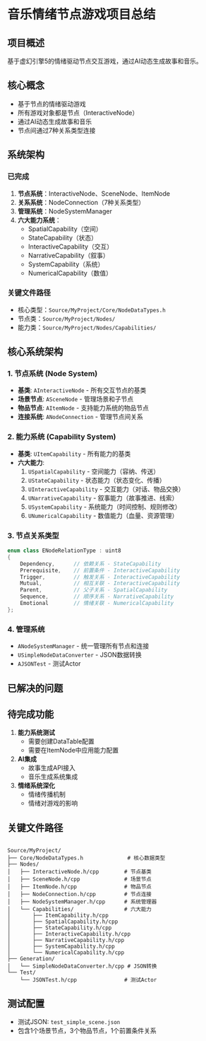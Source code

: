 # 音乐情绪节点游戏项目总结

## 项目概述
基于虚幻引擎5的情绪驱动节点交互游戏，通过AI动态生成故事和音乐。

## 核心概念
- 基于节点的情绪驱动游戏
- 所有游戏对象都是节点（InteractiveNode）
- 通过AI动态生成故事和音乐
- 节点间通过7种关系类型连接

## 系统架构
### 已完成
1. **节点系统**：InteractiveNode、SceneNode、ItemNode
2. **关系系统**：NodeConnection（7种关系类型）
3. **管理系统**：NodeSystemManager
4. **六大能力系统**：
   - SpatialCapability（空间）
   - StateCapability（状态）
   - InteractiveCapability（交互）
   - NarrativeCapability（叙事）
   - SystemCapability（系统）
   - NumericalCapability（数值）

### 关键文件路径
- 核心类型：`Source/MyProject/Core/NodeDataTypes.h`
- 节点类：`Source/MyProject/Nodes/`
- 能力类：`Source/MyProject/Nodes/Capabilities/`

## 核心系统架构

### 1. 节点系统 (Node System)
- **基类**: `AInteractiveNode` - 所有交互节点的基类
- **场景节点**: `ASceneNode` - 管理场景和子节点
- **物品节点**: `AItemNode` - 支持能力系统的物品节点
- **连接系统**: `ANodeConnection` - 管理节点间关系

### 2. 能力系统 (Capability System)
- **基类**: `UItemCapability` - 所有能力的基类
- **六大能力**:
  1. `USpatialCapability` - 空间能力（容纳、传送）
  2. `UStateCapability` - 状态能力（状态变化、传播）
  3. `UInteractiveCapability` - 交互能力（对话、物品交换）
  4. `UNarrativeCapability` - 叙事能力（故事推进、线索）
  5. `USystemCapability` - 系统能力（时间控制、规则修改）
  6. `UNumericalCapability` - 数值能力（血量、资源管理）

### 3. 节点关系类型
```cpp
enum class ENodeRelationType : uint8
{
    Dependency,      // 依赖关系 - StateCapability
    Prerequisite,    // 前置条件 - InteractiveCapability
    Trigger,         // 触发关系 - InteractiveCapability
    Mutual,          // 相互关联 - InteractiveCapability
    Parent,          // 父子关系 - SpatialCapability
    Sequence,        // 顺序关系 - NarrativeCapability
    Emotional        // 情绪关联 - NumericalCapability
};
```
### 4. 管理系统

- `ANodeSystemManager` - 统一管理所有节点和连接
- `USimpleNodeDataConverter` - JSON数据转换
- `AJSONTest` - 测试Actor

## 已解决的问题



## 待完成功能

1. **能力系统测试**
    - 需要创建DataTable配置
    - 需要在ItemNode中应用能力配置
2. **AI集成**
    - 故事生成API接入
    - 音乐生成系统集成
3. **情绪系统深化**
    - 情绪传播机制
    - 情绪对游戏的影响

## 关键文件路径

```

Source/MyProject/
├── Core/NodeDataTypes.h              # 核心数据类型
├── Nodes/
│   ├── InteractiveNode.h/cpp        # 节点基类
│   ├── SceneNode.h/cpp              # 场景节点
│   ├── ItemNode.h/cpp               # 物品节点
│   ├── NodeConnection.h/cpp         # 节点连接
│   ├── NodeSystemManager.h/cpp      # 系统管理器
│   └── Capabilities/                # 六大能力
│       ├── ItemCapability.h/cpp
│       ├── SpatialCapability.h/cpp
│       ├── StateCapability.h/cpp
│       ├── InteractiveCapability.h/cpp
│       ├── NarrativeCapability.h/cpp
│       ├── SystemCapability.h/cpp
│       └── NumericalCapability.h/cpp
├── Generation/
│   └── SimpleNodeDataConverter.h/cpp # JSON转换
└── Test/
    └── JSONTest.h/cpp               # 测试Actor

```

## 测试配置

- 测试JSON: `test_simple_scene.json`
- 包含1个场景节点，3个物品节点，1个前置条件关系
